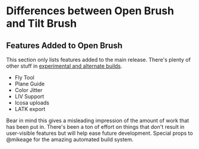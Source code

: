 # Differences between Open Brush and Tilt Brush

## Features Added to Open Brush

This section only lists features added to the main release. There's plenty of other stuff in [experimental and alternate builds](alternate-and-experimental-builds/).

* Fly Tool
* Plane Guide
* Color Jitter
* LIV Support
* Icosa uploads
* LATK export

Bear in mind this gives a misleading impression of the amount of work that has been put in. There's been a ton of effort on things that don't result in user-visible features but will help ease future development. Special props to @mikeage for the amazing automated build system.

